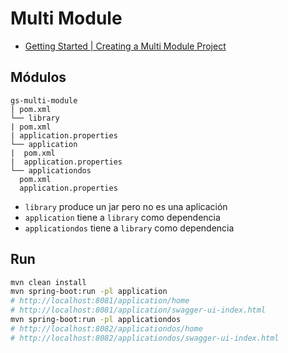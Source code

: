 # Multi Module

- [Getting Started | Creating a Multi Module Project](https://spring.io/guides/gs/multi-module)

## Módulos

```
gs-multi-module
| pom.xml
└── library
| pom.xml
| application.properties
└── application
|  pom.xml
|  application.properties
└── applicationdos
  pom.xml
  application.properties
```

- `library` produce un jar pero no es una aplicación
- `application` tiene a `library` como dependencia
- `applicationdos` tiene a `library` como dependencia

## Run

```sh
mvn clean install
mvn spring-boot:run -pl application
# http://localhost:8081/application/home
# http://localhost:8081/application/swagger-ui-index.html
mvn spring-boot:run -pl applicationdos
# http://localhost:8082/applicationdos/home
# http://localhost:8082/applicationdos/swagger-ui-index.html
```